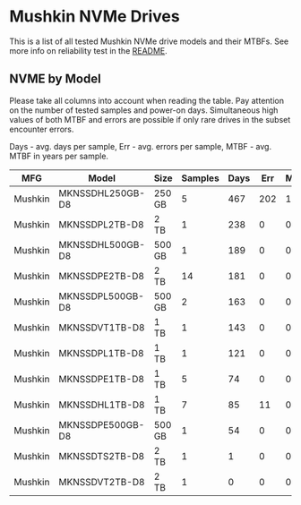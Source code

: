 Mushkin NVMe Drives
===================

This is a list of all tested Mushkin NVMe drive models and their MTBFs. See more
info on reliability test in the [README](https://github.com/linuxhw/SMART).

NVME by Model
------------

Please take all columns into account when reading the table. Pay attention on the
number of tested samples and power-on days. Simultaneous high values of both MTBF
and errors are possible if only rare drives in the subset encounter errors.

Days - avg. days per sample,
Err  - avg. errors per sample,
MTBF - avg. MTBF in years per sample.

| MFG       | Model              | Size   | Samples | Days  | Err   | MTBF |
|-----------|--------------------|--------|---------|-------|-------|------|
| Mushkin   | MKNSSDHL250GB-D8   | 250 GB | 5       | 467   | 202   | 1.22   |
| Mushkin   | MKNSSDPL2TB-D8     | 2 TB   | 1       | 238   | 0     | 0.65   |
| Mushkin   | MKNSSDHL500GB-D8   | 500 GB | 1       | 189   | 0     | 0.52   |
| Mushkin   | MKNSSDPE2TB-D8     | 2 TB   | 14      | 181   | 0     | 0.50   |
| Mushkin   | MKNSSDPL500GB-D8   | 500 GB | 2       | 163   | 0     | 0.45   |
| Mushkin   | MKNSSDVT1TB-D8     | 1 TB   | 1       | 143   | 0     | 0.39   |
| Mushkin   | MKNSSDPL1TB-D8     | 1 TB   | 1       | 121   | 0     | 0.33   |
| Mushkin   | MKNSSDPE1TB-D8     | 1 TB   | 5       | 74    | 0     | 0.20   |
| Mushkin   | MKNSSDHL1TB-D8     | 1 TB   | 7       | 85    | 11    | 0.18   |
| Mushkin   | MKNSSDPE500GB-D8   | 500 GB | 1       | 54    | 0     | 0.15   |
| Mushkin   | MKNSSDTS2TB-D8     | 2 TB   | 1       | 1     | 0     | 0.00   |
| Mushkin   | MKNSSDVT2TB-D8     | 2 TB   | 1       | 0     | 0     | 0.00   |
